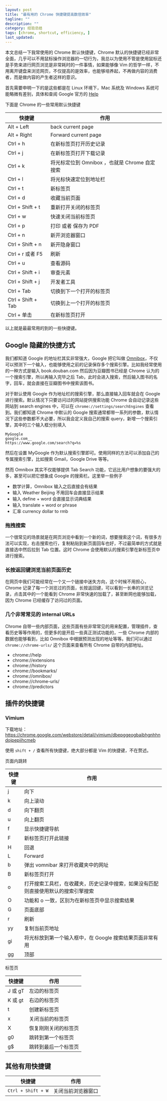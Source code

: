 ```yaml
---
layout: post
title: "最有用的 Chrome 快捷键提高数倍效率"
tagline: ""
description: ""
category: 经验总结
tags: [chrome, shortcut, efficiency, ]
last_updated:
---
```


本文总结一下我常使用的 Chrome 默认快捷键，Chrome 默认的快捷键已经非常全面，几乎可以不用鼠标操作浏览器的一切行为，我总以为使用不管是使用鼠标还是手势来进行网页浏览是非常耗时的一件事情，如果能够像 Vim 的哲学一样，不用离开键盘来浏览网页，不仅提高的是效率，也能够培养起，不再做内容的消费者，而是做内容的产生者这样的意识。

首先需要申明一下的是这些都是在 Linux 环境下，Mac 系统及 Windows 系统可能略微有差别，具体和查阅 Google 官方的 [Help](https://support.google.com/chrome/answer/157179?hl=en)

下面是 Chrome 的一些常用默认快捷键

快捷键       | 作用
----------|--------------
Alt + Left    | back current page
Alt + Right  | Forward current page
Ctrl + h | 在新标签页打开历史记录
Ctrl + j | 在新标签页打开下载记录
Ctrl + k | 将光标定位到 Omnibox ，也就是 Chrome 自定搜索
Ctrl + l | 将光标快速定位到地址栏
Ctrl + t | 新标签页
Ctrl + d | 收藏当前页面
Ctrl + Shift + t | 重新打开关闭的标签页
Ctrl + w | 快速关闭当前标签页
Ctrl + p | 打印 或者 保存为 PDF
Ctrl + n | 新开浏览器窗口
Ctrl + Shift + n | 新开隐身窗口
Ctrl + r 或者 F5  | 刷新
Ctrl + u | 查看源码
Ctrl + Shift + i | 审查元素
Ctrl + Shift + j | 开发者工具
Ctrl + Tab | 切换到下一个打开的标签页
Ctrl + Shift + Tab | 切换到上一个打开的标签页
Ctrl + 单击 | 在新标签页打开

以上就是最最常用的到的一些快捷键。

## Google 隐藏的快捷方式
我们都知道 Google 的地址栏其实非常强大，Google 把它叫做 [Omnibox](https://www.chromium.org/user-experience/omnibox)，不仅可以预测下一个输入，也能够使用之前的记录保存多个搜索引擎。比如我经常使用的一种方式是输入 book.douban.com 然后因为豆瓣图书已经是 Chrome 认为的一个搜索引擎，所以再输入完毕之后 Tab，此时会进入搜索，然后输入图书的名字，回车，就会直接在豆瓣图书中搜索该图书。

对于默认使用 Google 作为地址栏的搜索引擎，那么直接输入回车就会在 Google 进行搜索。默认情况下只要访问过的网站提供搜索功能 Chrome 会自动记录这些网站到 search engines 中，可以在 `chrome://settings/searchEngines` 查看到。我们都知道 Chrome 中默认的 Google 搜索通常都带一系列的参数，默认情况下这些参数都不大必要，所以我会定义我自己的搜索 query，新增一个搜索引擎，其中的三个输入框分别填入

    MyGoogle
    google.com__
    https://www.google.com/search?q=%s

然后在设置 MyGoogle 作为默认搜索引擎即可。使用同样的方法可以添加自己的专属搜索引擎，比如搜索 Gmail，Google Drive 等等。

然而 Omnibox 其实不仅能够提供 Tab Search 功能，它远比用户想象的要强大的多，甚至可以把它想象成 Google 的搜索栏。这里举一些例子

- 数学计算，Omnibox 输入之后直接会有结果
- 输入 Weather Beijing 不用回车会直接显示结果
- 输入 define + word 会直接显示词典结果
- 输入 translate + word or phrase
- 汇率 currency dollar to rmb


### 拖拽搜索
一个很常见的场景就是在网页浏览中看到一个新的词，想要搜索这个词，有很多方法可以实现，右击搜索也行，复制粘贴到新页面回车也好，不过最简单的方式就是直接选中然后拉到 Tab 位置。这时 Chrome 会使用默认的搜索引擎在新标签页中进行搜索。

### 长按返回键浏览当前页面历史
在网页中我们可能经常在一个又一个链接中迷失方向，这个时候不用担心，Chrome 记录了每一个浏览过的页面，长按返回键，可以看到一长串的浏览记录，点击其中的一个能看到 Chrome 非常快速的加载了，甚至断网也能够加载，因为 Chrome 已经缓存了访问过的页面。

### 几个非常常见的 internal URLs
Chrome 自带一些内部页面，这些页面有些非常常见的用来配置，管理插件，查看历史等等作用的，但更多的是开启一些真正测试功能的，一些 Chrome 内部的数据也能够看到，比如 Omnibox 中根据预测出现的地址等等。我们可以通过 `chrome://chrome-urls/` 这个页面来查看所有 Chrome 自带的内部地址。

- chrome://help
- chrome://extensions
- chrome://history
- chrome://bookmarks/
- chrome://omnibox/
- chrome://chrome-urls/
- chrome://predictors

## 插件的快捷键

### Vimium

下载地址：<https://chrome.google.com/webstore/detail/vimium/dbepggeogbaibhgnhhndojpepiihcmeb>

使用 `shift + /` 查看所有快捷键，绝大部分都是 Vim 的快捷键，不在赘述。

页面内跳转

快捷键  | 作用
----------|--------------
j | 向下
k | 向上滚动
d | 向下翻页
u | 向上翻页
f | 显示快捷键导航
F | 新标签页打开此链接
H | 回退
L | Forward
b | 弹出 vomnibar 来打开收藏夹中的网址
B | 新标签页打开
o | 打开搜索工具栏，在收藏夹，历史记录中搜索，如果没有匹配则直接使用默认的搜索引擎搜索
O | 功能和 o 一致，区别为在新标签页中显示搜索结果
G  | 页面底部
r  | 刷新
yy | 复制当前页地址
gi | 将光标放到第一个输入框中，在 Google 搜索结果页面非常有用
gg | 顶部

标签页

快捷键  | 作用
----------|--------------
J 或 gT   | 左边的标签页
K 或 gt   | 右边的标签页
t   | 创建新标签页
x   | 关闭当前的标签页
X   | 恢复刚刚关闭的标签页
g0  | 跳转到第一个标签页
g$  | 跳转到最后一个标签页



## 其他有用快捷键

快捷键 | 作用
----------|--------------
`Ctrl + Shift + W` | 关闭当前浏览器窗口

